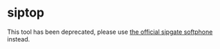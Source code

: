 # siptop

This tool has been deprecated, please use [the official sipgate softphone](https://www.sipgate.de/softphone-download) instead.

